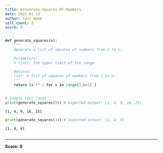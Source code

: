 ```yaml
---
title: Genearate-Squares-Of-Numbers
date: 2025-01-13
author: Your Name
cell_count: 3
score: 0
---
```


```python
def generate_squares(n):
    """
    Generate a list of squares of numbers from 1 to n.

    Parameters:
    n (int): The upper limit of the range.

    Returns:
    list: A list of squares of numbers from 1 to n.
    """
    return [x ** 2 for x in range(1,n+1) ]
        

# Sample test cases
print(generate_squares(5)) # Expected output: [1, 4, 9, 16, 25]

```

    [1, 4, 9, 16, 25]



```python
print(generate_squares(3)) # Expected output: [1, 4, 9]
```

    [1, 4, 9]



```python

```


---
**Score: 0**
